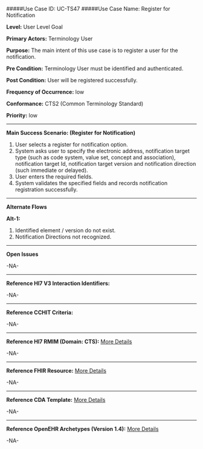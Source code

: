 #####Use Case ID: UC-TS47
#####Use Case Name: Register for Notification

**Level:**                     User Level Goal

**Primary Actors:**            Terminology User  

**Purpose:**                   The main intent of this use case is to register a user for the notification.

**Pre Condition:**             Terminology User must be identified and authenticated.

**Post Condition:**            User will be registered successfully.

**Frequency of Occurrence:**   low

**Conformance:**             	 CTS2 (Common Terminology Standard)

**Priority:**                  low
__________________________________________________________
**Main Success Scenario: (Register for Notification)**

1.	User selects a register for notification option.
2.	System asks user to specify the electronic address, notification target type (such as code system, value set, concept and association), notification target Id, notification target version and notification direction (such immediate or delayed).
3.	User enters the required fields.
4.	System validates the specified fields and records notification registration successfully.

__________________________________________________________
**Alternate Flows** 

**Alt-1:**

1.	Identified element / version do not exist.
2.	Notification Directions not recognized.

_______________________________________________________________
**Open Issues**

-NA-
_______________________________________________________________
**Reference Hl7 V3 Interaction Identifiers:**

-NA-
_______________________________________________________________
**Reference CCHIT Criteria:**

-NA-

_______________________________________________________________
**Reference Hl7 RMIM (Domain: CTS):** [More Details](http://www.hl7.org/implement/standards/product_brief.cfm?product_id=306)

-NA-

_______________________________________________________________
**Reference FHIR Resource:** [More Details](http://www.hl7.org/implement/standards/fhir/resourcelist.html)

-NA-
_______________________________________________________________
**Reference CDA Template:** [More Details](http://www.hl7.org/Special/committees/structure/index.cfm)

-NA-
_______________________________________________________________
**Reference OpenEHR Archetypes (Version 1.4):** [More Details](http://www.openehr.org/ckm/)

-NA-


